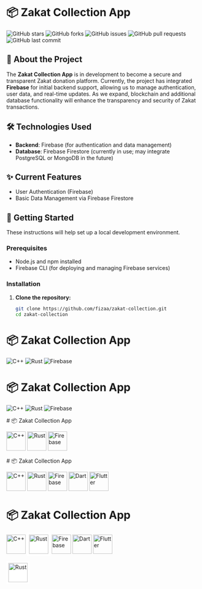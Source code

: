 # 📦 Zakat Collection App

![GitHub stars](https://img.shields.io/github/stars/fizaa/zakat-collection?style=social)
![GitHub forks](https://img.shields.io/github/forks/fizaa/zakat-collection?style=social)
![GitHub issues](https://img.shields.io/github/issues/fizaa/zakat-collection)
![GitHub pull requests](https://img.shields.io/github/issues-pr/fizaa/zakat-collection)
![GitHub last commit](https://img.shields.io/github/last-commit/fizaa/zakat-collection)

## 🚀 About the Project

The **Zakat Collection App** is in development to become a secure and transparent Zakat donation platform. Currently, the project has integrated **Firebase** for initial backend support, allowing us to manage authentication, user data, and real-time updates. As we expand, blockchain and additional database functionality will enhance the transparency and security of Zakat transactions.

## 🛠️ Technologies Used

- **Backend**: Firebase (for authentication and data management)
- **Database**: Firebase Firestore (currently in use; may integrate PostgreSQL or MongoDB in the future)

## ✨ Current Features

- User Authentication (Firebase)
- Basic Data Management via Firebase Firestore

## 🚀 Getting Started

These instructions will help set up a local development environment.

### Prerequisites

- Node.js and npm installed
- Firebase CLI (for deploying and managing Firebase services)

### Installation

1. **Clone the repository:**
   ```bash
   git clone https://github.com/fizaa/zakat-collection.git
   cd zakat-collection
# 📦 Zakat Collection App

![C++](https://img.shields.io/badge/C++-00599C?style=for-the-badge&logo=cplusplus&logoColor=white)
![Rust](https://img.shields.io/badge/Rust-000000?style=for-the-badge&logo=rust&logoColor=white)
![Firebase](https://img.shields.io/badge/Firebase-FFCA28?style=for-the-badge&logo=firebase&logoColor=white)

# 📦 Zakat Collection App

<p align="left">
  <img src="https://img.shields.io/badge/C++-00599C?style=for-the-badge&logo=cplusplus&logoColor=white" alt="C++">
  <img src="https://img.shields.io/badge/Rust-000000?style=for-the-badge&logo=rust&logoColor=white" alt="Rust">
  <img src="https://img.shields.io/badge/Firebase-FFCA28?style=for-the-badge&logo=firebase&logoColor=white" alt="Firebase">
</p>
# 📦 Zakat Collection App

<p align="left">
  <img src="https://upload.wikimedia.org/wikipedia/commons/1/18/ISO_C%2B%2B_Logo.svg" alt="C++" width="50" height="50">
  <img src="https://upload.wikimedia.org/wikipedia/commons/d/d5/Rust_programming_language_black_logo.svg" alt="Rust" width="50" height="50">
  <img src="https://upload.wikimedia.org/wikipedia/commons/3/37/Firebase_Logo.svg" alt="Firebase" width="50" height="50">
</p>
# 📦 Zakat Collection App

<p align="left">
  <img src="https://upload.wikimedia.org/wikipedia/commons/1/18/ISO_C%2B%2B_Logo.svg" alt="C++" width="50" height="50">
  <img src="https://upload.wikimedia.org/wikipedia/commons/d/d5/Rust_programming_language_black_logo.svg" alt="Rust" width="50" height="50">
  <img src="https://upload.wikimedia.org/wikipedia/commons/3/37/Firebase_Logo.svg" alt="Firebase" width="50" height="50">
  <img src="https://upload.wikimedia.org/wikipedia/commons/7/7e/Dart-logo.png" alt="Dart" width="50" height="50">
  <img src="https://upload.wikimedia.org/wikipedia/commons/1/17/Google-flutter-logo.png" alt="Flutter" width="50" height="50">
</p>

# 📦 Zakat Collection App

<p align="left">
  <img src="https://upload.wikimedia.org/wikipedia/commons/1/18/ISO_C%2B%2B_Logo.svg" alt="C++" width="50" height="50">
  <img src="https://upload.wikimedia.org/wikipedia/commons/e/e7/Rust_programming_language_black_logo.svg" alt="Rust" width="50" height="50" style="background-color:white;padding:5px;">
  <img src="https://www.vectorlogo.zone/logos/firebase/firebase-icon.svg" alt="Firebase" width="50" height="50">
  <img src="https://upload.wikimedia.org/wikipedia/commons/7/7e/Dart-logo.png" alt="Dart" width="50" height="50">
  <img src="https://upload.wikimedia.org/wikipedia/commons/1/17/Google-flutter-logo.png" alt="Flutter" width="50" height="50">
</p>

<img src="https://upload.wikimedia.org/wikipedia/commons/e/e7/Rust_programming_language_black_logo.svg" alt="Rust" width="50" height="50" style="background-color:white;padding:5px;">

